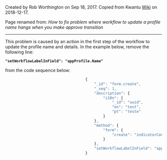 Created by Rob Worthington on Sep 18, 2017. Copied from Kwantu [Wiki](http://w.kwantu.net/display/CON/How+to+fix+problem+where+workflow+to+update+a+profile+name+hangs+when+you+make+approve+transition) on 2018-12-17.

Page renamed from: _How to fix problem where workflow to update a profile name hangs when you make approve transition_

***

This problem is caused by an action in the first step of the workflow to update the profile name and details.  In the example below, remove the following line:


**`"setWorkflowLabelInField": "appProfile.Name"`**

from the code sequence below:
```javascript
                                    {
                                        "_id": "form.create",
                                        "_seq": 1,
                                        "description": {
                                            "i18n": {
                                                "_id": "uuid",
                                                "en": "test",
                                                "pt": "teste"
                                            }
                                        },
                                        "method": {
                                            "form": {
                                                "create": "indicatorConfig"
                                            }
                                        },
                                        "setWorkflowLabelInField": "appProfile.Name"
                                    }
```